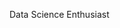 Data Science Enthusiast

<!---
johnkommas/johnkommas is a ✨ special ✨ repository because its `README.md` (this file) appears on your GitHub profile.
You can click the Preview link to take a look at your changes.
--->
